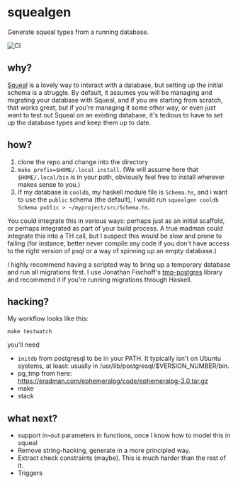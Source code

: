 # squealgen

Generate squeal types from a running database.

![CI](https://github.com/mwotton/squealgen/workflows/CI/badge.svg)

## why?

[Squeal](https://hackage.haskell.org/package/squeal-postgresql) is a lovely way to interact with a database, but setting up the initial schema is a struggle.
By default, it assumes you will be managing and migrating your database with Squeal, and if you are starting
from scratch, that works great, but if you're managing it some other way, or even just want to test out Squeal
on an existing database, it's tedious to have to set up the database types and keep them up to date.

## how?

1. clone the repo and change into the directory
2. `make prefix=$HOME/.local install`. (We will assume here that `$HOME/.local/bin` is in your path, obviously
feel free to install wherever makes sense to you.)
2. If my database is `cooldb`, my haskell module file is `Schema.hs`, and i want to use the `public` schema (the default),
I would run `squealgen cooldb Schema public > ~/myproject/src/Schema.hs`.

You could integrate this in various ways: perhaps just as an initial scaffold, or perhaps integrated as part
of your build process. A true madman could integrate this into a TH call, but I suspect this would be slow and
prone to failing (for instance, better never compile any code if you don't have access to the right version
of psql or a way of spinning up an empty database.)

I highly recommend having a scripted way to bring up a temporary database and run all migrations first. I use
Jonathan Fischoff's [tmp-postgres](https://hackage.haskell.org/package/tmp-postgres-1.34.1.0) library and
recommend it if you're running migrations through Haskell.

## hacking?

My workflow looks like this:

```make testwatch```

you'll need

- `initdb` from postgresql to be in your PATH. It typically isn't on Ubuntu systems, at least: usually in /usr/lib/postgresql/$VERSION_NUMBER/bin.
- pg_tmp from here: https://eradman.com/ephemeralpg/code/ephemeralpg-3.0.tar.gz
- make
- stack



## what next?

- support in-out parameters in functions, once I know how to model this in squeal
- Remove string-hacking, generate in a more principled way.
- Extract check constraints (maybe). This is much harder than the rest of it.
- Triggers
